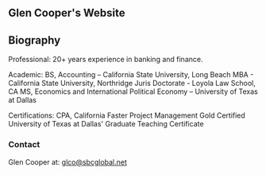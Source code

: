 ## Glen Cooper's Website

## Biography
Professional: 20+ years experience in banking and finance. 

Academic:
  BS, Accounting – California State University, Long Beach
  MBA - California State University, Northridge
  Juris Doctorate - Loyola Law School, CA
  MS, Economics and International Political Economy – University of Texas at Dallas

Certifications:
  CPA, California
  Faster Project Management Gold Certified
  University of Texas at Dallas' Graduate Teaching Certificate




### Contact
Glen Cooper at: glco@sbcglobal.net

